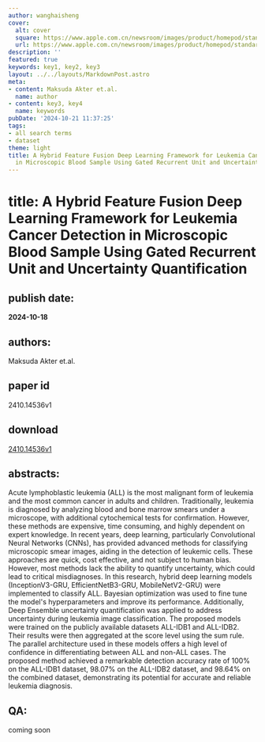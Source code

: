 ```yaml
---
author: wanghaisheng
cover:
  alt: cover
  square: https://www.apple.com.cn/newsroom/images/product/homepod/standard/Apple-HomePod-hero-230118_big.jpg.large_2x.jpg
  url: https://www.apple.com.cn/newsroom/images/product/homepod/standard/Apple-HomePod-hero-230118_big.jpg.large_2x.jpg
description: ''
featured: true
keywords: key1, key2, key3
layout: ../../layouts/MarkdownPost.astro
meta:
- content: Maksuda Akter et.al.
  name: author
- content: key3, key4
  name: keywords
pubDate: '2024-10-21 11:37:25'
tags:
- all search terms
- dataset
theme: light
title: A Hybrid Feature Fusion Deep Learning Framework for Leukemia Cancer Detection
  in Microscopic Blood Sample Using Gated Recurrent Unit and Uncertainty Quantification
---
```


# title: A Hybrid Feature Fusion Deep Learning Framework for Leukemia Cancer Detection in Microscopic Blood Sample Using Gated Recurrent Unit and Uncertainty Quantification 
## publish date: 
**2024-10-18** 
## authors: 
  Maksuda Akter et.al. 
## paper id
2410.14536v1
## download
[2410.14536v1](http://arxiv.org/abs/2410.14536v1)
## abstracts:
Acute lymphoblastic leukemia (ALL) is the most malignant form of leukemia and the most common cancer in adults and children. Traditionally, leukemia is diagnosed by analyzing blood and bone marrow smears under a microscope, with additional cytochemical tests for confirmation. However, these methods are expensive, time consuming, and highly dependent on expert knowledge. In recent years, deep learning, particularly Convolutional Neural Networks (CNNs), has provided advanced methods for classifying microscopic smear images, aiding in the detection of leukemic cells. These approaches are quick, cost effective, and not subject to human bias. However, most methods lack the ability to quantify uncertainty, which could lead to critical misdiagnoses. In this research, hybrid deep learning models (InceptionV3-GRU, EfficientNetB3-GRU, MobileNetV2-GRU) were implemented to classify ALL. Bayesian optimization was used to fine tune the model's hyperparameters and improve its performance. Additionally, Deep Ensemble uncertainty quantification was applied to address uncertainty during leukemia image classification. The proposed models were trained on the publicly available datasets ALL-IDB1 and ALL-IDB2. Their results were then aggregated at the score level using the sum rule. The parallel architecture used in these models offers a high level of confidence in differentiating between ALL and non-ALL cases. The proposed method achieved a remarkable detection accuracy rate of 100% on the ALL-IDB1 dataset, 98.07% on the ALL-IDB2 dataset, and 98.64% on the combined dataset, demonstrating its potential for accurate and reliable leukemia diagnosis.
## QA:
coming soon
